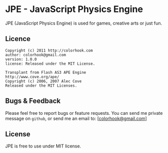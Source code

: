 JPE - JavaScript Physics Engine
=======================

JPE (JavaScript Physics Engine) is used for games, creative arts or just fun.

Licence
--------------

	Copyright (c) 2011 http://colorhook.com
	author: colorhook@gmail.com 
	version: 1.0.0
	license: Released under the MIT License.

	Transplant from Flash AS3 APE Engine
	http://www.cove.org/ape/
	Copyright (c) 2006, 2007 Alec Cove
	Released under the MIT Licenses.


Bugs & Feedback
----------------

Please feel free to report bugs or feature requests.
You can send me private message on `github`, or send me an email to: [colorhook@gmail.com]

License
-------

JPE is free to use under MIT license. 